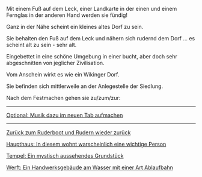 Mit einem Fuß auf dem Leck, einer Landkarte in der einen und einem Fernglas in der anderen Hand werden sie fündig!

Ganz in der Nähe scheint ein kleines altes Dorf zu sein.

Sie behalten den Fuß auf dem Leck und nähern sich rudernd dem Dorf ... es scheint alt zu sein - sehr alt. 

Eingebettet in eine schöne Umgebung in einer bucht, aber doch sehr abgeschnitten von jeglicher Zivilisation.

Vom Anschein wirkt es wie ein Wikinger Dorf. 

Sie befinden sich mittlerweile an der Anlegestelle der Siedlung.

Nach dem Festmachen gehen sie zu/zum/zur:

-----------------------------------------------------------------------------------------------------------------------

[Optional: Musik dazu im neuen Tab aufmachen](https://www.youtube.com/watch?v=jiwuQ6UHMQg)

-----------------------------------------------------------------------------------------------------------------------

[Zurück zum Ruderboot und Rudern wieder zurück](../ruderboot.md)

[Haupthaus: In diesem wohnt warscheinlich eine wichtige Person](Haupthaus/haupthaus.md)

[Tempel: Ein mystisch aussehendes Grundstück](Tempel/tempel.md)

[Werft: Ein Handwerksgebäude am Wasser mit einer Art Ablaufbahn](Werft/werft.md)